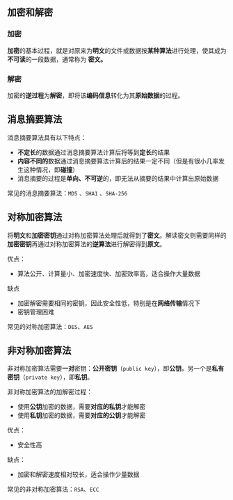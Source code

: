 ## 加密和解密

### 加密

**加密**的基本过程，就是对原来为**明文**的文件或数据按**某种算法**进行处理，使其成为**不可读**的一段数据，通常称为 **密文。**

### 解密

加密的**逆过程**为**解密**，即将该**编码信息**转化为其**原始数据**的过程。



## 消息摘要算法

消息摘要算法具有以下特点：

- **不定长**的数据通过消息摘要算法计算后将等到**定长**的结果
- **内容不同的**数据通过消息摘要算法计算后的结果一定不同（但是有很小几率发生这种情况，即**碰撞**）
- 消息摘要的过程是**单向、不可逆**的，即无法从摘要的结果中计算出原始数据



常见的消息摘要算法：`MD5` 、`SHA1` 、`SHA-256`



## 对称加密算法

将**明文**和**加密密钥**通过对称加密算法处理后就得到了**密文**。解读密文则需要同样的**加密密钥**再通过对称加密算法的**逆算法**进行解密得到**原文**。

优点：

- 算法公开、计算量小、加密速度快、加密效率高，适合操作大量数据

缺点

- 加密解密需要相同的密钥，因此安全性低，特别是在**网络传输**情况下
- 密钥管理困难



常见的对称加密算法：`DES`、`AES`

## 非对称加密算法

非对称加密算法需要**一对**密钥：**公开密钥**（`public key`），即**公钥**，另一个是**私有密钥**（`private key`），即**私钥**。

非对称加密算法的加解密过程：

- 使用**公钥**加密的数据，需要**对应的私钥**才能解密
- 使用**私钥**加密的数据，需要**对应的公钥**才能解密



优点：

- 安全性高

缺点：

- 加密和解密速度相对较长，适合操作少量数据



常见的非对称加密算法：`RSA`、`ECC`
